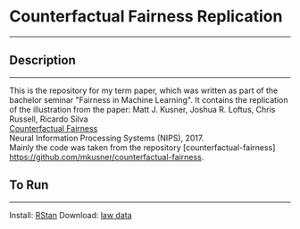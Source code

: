 # Counterfactual Fairness Replication
- - - 
## Description
- - - 
This is the repository for my term paper, which was written as part of the bachelor seminar "Fairness in Machine Learning". 
It contains the replication of the illustration from the paper: Matt J. Kusner, Joshua R. Loftus, Chris Russell, Ricardo Silva\
[Counterfactual Fairness](https://arxiv.org/pdf/1703.06856.pdf)\
Neural Information Processing Systems (NIPS), 2017.\
Mainly the code was taken from the repository [counterfactual-fairness] https://github.com/mkusner/counterfactual-fairness.

## To Run
- - -
Install: [RStan](http://mc-stan.org/users/interfaces/rstan)
Download: [law data](https://www.dropbox.com/s/ca74he84aw6ed3z/law_data.csv?dl=0)

